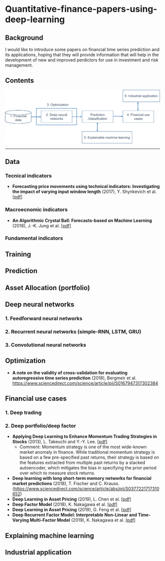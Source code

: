 # Quantitative-finance-papers-using-deep-learning

## Background
<!Deep learning have become increasingly used in the field of finance. One of the difficulties in developing financial models arises from the fact that there is not a standard data like MINST or CIFAR. Experiments have been usually carried out under different conditions such as periods, country, and private data, and consequently, the models are exposed to experimental bias. Due to the difficulty of directly comparing the performance of the developed models, we cannot simply adopt the model with higher performance.> 
I would like to introduce some papers on financial time series prediction and its applications, hoping that they will provide information that will help in the development of new and improved perdictors for use in investment and risk management.
## Contents
![alt text](/Contents.png)
***

## Data
### Tecnical indicators
- **Forecasting price movements using technical indicators: Investigating the impact of varying input window length** (2017), Y. Shynkevich et al. [[pdf]](https://www.sciencedirect.com/science/article/pii/S0925231217311074)
### Macroecnomic indicators
- **An Algorithmic Crystal Ball: Forecasts-based on Machine Learning** (2018),  J.-K. Jung et al. [[pdf]](https://www.imf.org/en/Publications/WP/Issues/2018/11/01/An-Algorithmic-Crystal-Ball-Forecasts-based-on-Machine-Learning-46288)
### Fundamental indicators

## Training

## Prediction

## Asset Allocation (portfolio)

## Deep neural networks
### 1. Feedforward neural networks

### 2. Recurrent neural networks (simple-RNN, LSTM, GRU)

### 3. Convolutional neural networks

## Optimization
- **A note on the validity of cross-validation for evaluating autoregressive time series prediction** (2018), Bergmeir et al. <https://www.sciencedirect.com/science/article/pii/S0167947317302384> 

## Financial use cases
### 1. Deep trading
### 2. Deep portfolio/deep factor
- **Applying Deep Learning to Enhance Momentum Trading Strategies in Stocks** (2013), L. Takeuchi and Y.-Y. Lee. [[pdf]](http://cs229.stanford.edu/proj2013/TakeuchiLee-ApplyingDeepLearningToEnhanceMomentumTradingStrategiesInStocks.pdf)
  + Comment: Momentum strategy is one of the most wide-known market anomaly in finance. While traditional momentum strategy is based on a few pre-specified past returns, their strategy is based on the features extracted from multiple past returns by a stacked autoencoder, which mitigates the bias in specifying the prior period over which to measure stock returns.
- **Deep learning with long short-term memory networks for financial market predictions** (2018), T. Fischer and C. Krauss. 
(https://www.sciencedirect.com/science/article/abs/pii/S0377221717310652)
- **Deep Learning in Asset Pricing** (2019), L. Chen et al. [[pdf]](https://economics.yale.edu/sites/default/files/deep_learning_in_asset_pricing.pdf)
- **Deep Factor Model** (2018), K. Nakagawa et al. [[pdf]](https://arxiv.org/pdf/1810.01278.pdf)
- **Deep Learning in Asset Pricing** (2019), G. Feng et al. [[pdf]](https://arxiv.org/pdf/1805.01104.pdf)
- **Deep Recurrent Factor Model: Interpretable Non-Linear and Time-Varying Multi-Factor Model** (2019), K. Nakagawa et al. [[pdf]](https://arxiv.org/ftp/arxiv/papers/1901/1901.11493.pdf)
## Explaining machine learning
## Industrial application
